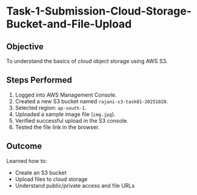 # Task-1-Submission-Cloud-Storage-Bucket-and-File-Upload

## Objective
To understand the basics of cloud object storage using AWS S3.

## Steps Performed
1. Logged into AWS Management Console.
2. Created a new S3 bucket named `rajani-s3-task01-20251020`.
3. Selected region: `ap-south-1`.
4. Uploaded a sample image file (`img.jpg`).
5. Verified successful upload in the S3 console.
6. Tested the file link in the browser.

## Outcome
Learned how to:
- Create an S3 bucket
- Upload files to cloud storage
- Understand public/private access and file URLs
